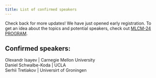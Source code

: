 ```yaml
---
title: List of confirmed speakers
---
```


Check back for more updates! We have just opened early registration. 
To get an idea about the topics and potential speakers, check out [MLCM-24 PROGRAM](https://mlcm-25.github.io/mlcm-24/program). 

## Confirmed speakers:

Olexandr Isayev | Carnegie Mellon University  
Daniel	Schwalbe-Koda | UCLA  
Serhii Tretiakov | Universirt of Groningen  
 